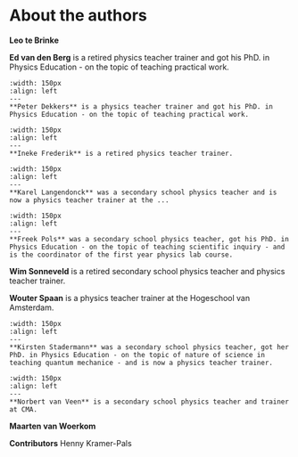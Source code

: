 # About the authors

**Leo te Brinke**

**Ed van den Berg** is a retired physics teacher trainer and got his PhD. in Physics Education - on the topic of teaching practical work. 

```{figure} authors/auth_Peter.jpg
:width: 150px
:align: left
--- 
**Peter Dekkers** is a physics teacher trainer and got his PhD. in Physics Education - on the topic of teaching practical work. 
```

```{image} authors/auth_Ineke.jpg
:width: 150px
:align: left
---
**Ineke Frederik** is a retired physics teacher trainer. 
```


```{figure} authors/auth_Karel.jpg
:width: 150px
:align: left
---
**Karel Langendonck** was a secondary school physics teacher and is now a physics teacher trainer at the ...
```


```{figure} authors/auth_Freek.jpg
:width: 150px
:align: left
---
**Freek Pols** was a secondary school physics teacher, got his PhD. in Physics Education - on the topic of teaching scientific inquiry - and is the coordinator of the first year physics lab course.
```


**Wim Sonneveld** is a retired secondary school physics teacher and physics teacher trainer. 

**Wouter Spaan** is a physics teacher trainer at the Hogeschool van Amsterdam.

```{figure} authors/auth_Kirsten.jpg
:width: 150px
:align: left
---
**Kirsten Stadermann** was a secondary school physics teacher, got her PhD. in Physics Education - on the topic of nature of science in teaching quantum mechanice - and is now a physics teacher trainer.
```


```{image} authors/auth_Norbert.jpg
:width: 150px
:align: left
---
**Norbert van Veen** is a secondary school physics teacher and trainer at CMA.
```


**Maarten van Woerkom**

**Contributors**
Henny Kramer-Pals
    